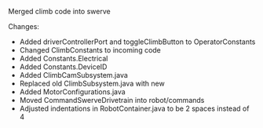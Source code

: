 Merged climb code into swerve

Changes:
- Added driverControllerPort and toggleClimbButton to OperatorConstants
- Changed ClimbConstants to incoming code
- Added Constants.Electrical
- Added Constants.DeviceID
- Added ClimbCamSubsystem.java
- Replaced old ClimbSubsystem.java with new
- Added MotorConfigurations.java
- Moved CommandSwerveDrivetrain into robot/commands
- Adjusted indentations in RobotContainer.java to be 2 spaces instead of 4